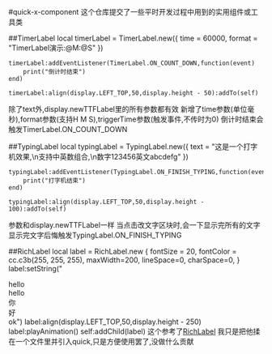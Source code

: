 #quick-x-component
这个仓库提交了一些平时开发过程中用到的实用组件或工具类

##TimerLabel
    local timerLabel = TimerLabel.new({
        time = 60000,
        format = "TimerLabel演示:@M:@S"
    })

    timerLabel:addEventListener(TimerLabel.ON_COUNT_DOWN,function(event)
        print("倒计时结束")
    end)

    timerLabel:align(display.LEFT_TOP,50,display.height - 50):addTo(self)
除了text外,display.newTTFLabel里的所有参数都有效
新增了time参数(单位毫秒),format参数(支持H M S),triggerTime参数(触发事件,不传时为0)
倒计时结束会触发TimerLabel.ON_COUNT_DOWN


##TypingLabel
	local typingLabel = TypingLabel.new({
        text = "这是一个打字机效果,\n支持中英数组合,\n数字123456英文abcdefg"
    })
    
    typingLabel:addEventListener(TypingLabel.ON_FINISH_TYPING,function(event)
        print("打字机结束")
    end)
    
    typingLabel:align(display.LEFT_TOP,50,display.height - 100):addTo(self)
参数和display.newTTFLabel一样
当点击改文字区块时,会一下显示完所有的文字
显示完文字后悔触发TypingLabel.ON_FINISH_TYPING


##RichLabel
    local label = RichLabel.new {
        fontSize = 20,
        fontColor = cc.c3b(255, 255, 255),
        maxWidth=200,
        lineSpace=0,
        charSpace=0,
    }
    label:setString("<div fontcolor=#ff0000>hello</div><div fontcolor=#00ff00>hello</div><div fontsize=12>你</div><div fontSize=26 fontcolor=#ff00bb>好</div>ok")
    label:align(display.LEFT_TOP,50,display.height - 250)
    label:playAnimation()
    self:addChild(label)
这个参考了[RichLabel](https://github.com/Luweimy/RichLabel)
我只是把他揉在一个文件里并引入quick,只是方便使用罢了,没做什么贡献